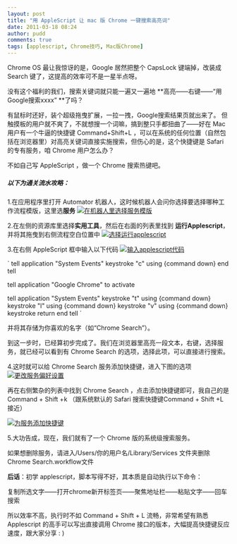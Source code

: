 ```yaml
---
layout: post
title: "用 AppleScript 让 mac 版 Chrome 一键搜索高亮词"
date: 2011-03-18 08:24
author: pudd
comments: true
tags: [applescript, Chrome技巧, Mac版Chrome]
---
```

Chrome OS 最让我惊讶的是，Google 居然把整个 CapsLock 键端掉，改装成 Search 键了，这提高的效率可不是一星半点呀。

没有这个福利的我们，搜索关键词就只能一遍又一遍地 **高亮——右键——“用Google搜索xxxx” **了吗？

有鼠标时还好，装个超级拖曳扩展，一拉一拽，Google搜索结果页就出来了。
但触摸板的用户就不爽了，不就想搜一个词嘛，搞到整只手都扭曲了——好在 Mac 用户有一个牛逼的快捷键 Command+Shift+L ，可以在系统的任何位置（自然包括在浏览器里）对高亮关键词直接实施搜索，但伤心的是，这个快捷键是 Safari 的专有服务，咱 Chrome 用户怎么办？

不如自己写 AppleScript ，做一个 Chrome 搜索热键吧。


##### 以下为通关流水攻略：


1.在应用程序里打开 Automator 机器人，这时候机器人会问你选择要选择哪种工作流程模版，这里选**服务**
<a href="http://img.chromi.org/2011/03/screen-capture-1.png">![](http://img.chromi.org/2011/03/screen-capture-1.png "在机器人里选择服务模版")</a>

2.在左侧的资源库里选择**实用工具**，然后在右面的列表里找到 **运行Applescript**，并将其拖曳到右侧流程空白位置中
<a href="http://img.chromi.org/2011/03/applescript_chrome2.png">![](http://img.chromi.org/2011/03/applescript_chrome2.png "选择运行applescript")</a>

<!--more-->

3.在右侧 AppleScript 框中输入以下代码
<a href="http://img.chromi.org/2011/03/applescript_chrome_3.png">![](http://img.chromi.org/2011/03/applescript_chrome_3.png "输入applescript代码")</a>




>
`
tell application "System Events"
	keystroke "c" using {command down}
end tell

tell application "Google Chrome" to activate

tell application "System Events"
	keystroke "t" using {command down}
	keystroke "l" using {command down}
	keystroke "v" using {command down}
	keystroke return
end tell
`




并将其存储为你喜欢的名字（如“Chrome Search”）。

到这一步时，已经算初步完成了。我们在浏览器里高亮一段文本，右键，选择服务，就已经可以看到有 Chrome Search 的选项，选择此项，可以直接进行搜索。

4.这时就可以给 Chrome Search 服务添加快捷键，进入下图的选项
<a href="http://img.chromi.org/2011/03/applescript_chrome_4.png">![](http://img.chromi.org/2011/03/applescript_chrome_4.png "更改服务偏好设置")</a>

再在右侧繁杂的列表中找到 Chrome Search ，点击添加快捷键即可，我自己的是 Command + Shift +k （跟系统默认的 Safari 搜索快捷键Command + Shift +L接近）

<a href="http://img.chromi.org/2011/03/applescript_chrome_5.png">![](http://img.chromi.org/2011/03/applescript_chrome_5.png "为服务添加快捷键")</a>

5.大功告成，现在，我们就有了一个 Chrome 版的系统级搜索服务。

如果想删除服务，请进入/Users/你的用户名/Library/Services 文件夹删除Chrome Search.workflow文件

**后话**：初学 applescript，脚本写得不好，其本质是自动执行以下命令：

复制所选文字——打开chrome新开标签页——聚焦地址栏——粘贴文字——回车搜索

所以效率不高，执行时不如 Command + Shift + L 流畅，非常希望有熟悉 Applescript 的高手可以写出直接调用 Chrome 接口的版本，大幅提高快捷键反应速度，跟大家分享 : )


